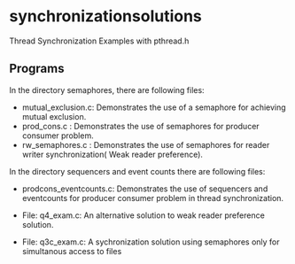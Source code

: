 # synchronizationsolutions
Thread Synchronization Examples with pthread.h

## Programs 

In the directory semaphores, there are following files:

* mutual_exclusion.c: Demonstrates the use of a semaphore for achieving mutual exclusion.
* prod_cons.c : Demonstrates the use of semaphores for producer consumer problem.
* rw_semaphores.c : Demonstrates the use of semaphores for reader writer synchronization( Weak reader preference).

In the directory sequencers and event counts there are following files:

* prodcons_eventcounts.c: Demonstrates the use of sequencers and eventcounts for producer consumer problem in thread synchronization.

* File: q4_exam.c: An alternative solution to weak reader preference solution.

* File: q3c_exam.c: A sychronization solution using semaphores only for simultanous access to files

